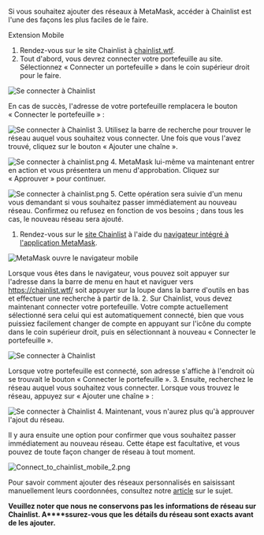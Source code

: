 Si vous souhaitez ajouter des réseaux à MetaMask, accéder à Chainlist est l'une des façons les plus faciles de le faire.




Extension Mobile


1. Rendez-vous sur le site Chainlist à [chainlist.wtf](https://chainlist.wtf/).
2. Tout d'abord, vous devrez connecter votre portefeuille au site. Sélectionnez « Connecter un portefeuille » dans le coin supérieur droit pour le faire.


![Se connecter à Chainlist](https://support.metamask.io/hc/article_attachments/13282472358683)


En cas de succès, l'adresse de votre portefeuille remplacera le bouton « Connecter le portefeuille » :


![Se connecter à Chainlist](https://support.metamask.io/hc/article_attachments/13282471834779)
3. Utilisez la barre de recherche pour trouver le réseau auquel vous souhaitez vous connecter. Une fois que vous l'avez trouvé, cliquez sur le bouton « Ajouter une chaîne ».


![Se connecter à chainlist.png](https://support.metamask.io/hc/article_attachments/13282429575451)
4. MetaMask lui-même va maintenant entrer en action et vous présentera un menu d'approbation. Cliquez sur « Approuver » pour continuer.


![Se connecter à chainlist.png](https://support.metamask.io/hc/article_attachments/13282471751451)
5. Cette opération sera suivie d'un menu vous demandant si vous souhaitez passer immédiatement au nouveau réseau. Confirmez ou refusez en fonction de vos besoins ; dans tous les cas, le nouveau réseau sera ajouté.




1. Rendez-vous sur le [site Chainlist](https://chainlist.wtf/) à l'aide du [navigateur intégré à l'application MetaMask](https://support.metamask.io/hc/en-us/articles/6356387482523).


![MetaMask ouvre le navigateur mobile](https://support.metamask.io/hc/article_attachments/13282653218075)


Lorsque vous êtes dans le navigateur, vous pouvez soit appuyer sur l'adresse dans la barre de menu en haut et naviguer vers <https://chainlist.wtf/> soit appuyer sur la loupe dans la barre d'outils en bas et effectuer une recherche à partir de là.
2. Sur Chainlist, vous devez maintenant connecter votre portefeuille. Votre compte actuellement sélectionné sera celui qui est automatiquement connecté, bien que vous puissiez facilement changer de compte en appuyant sur l'icône du compte dans le coin supérieur droit, puis en sélectionnant à nouveau « Connecter le portefeuille ».


![Se connecter à Chainlist](https://support.metamask.io/hc/article_attachments/13283060389275)


Lorsque votre portefeuille est connecté, son adresse s'affiche à l'endroit où se trouvait le bouton « Connecter le portefeuille ».
3. Ensuite, recherchez le réseau auquel vous souhaitez vous connecter. Lorsque vous trouvez le réseau, appuyez sur « Ajouter une chaîne » :


![Se connecter à Chainlist](https://support.metamask.io/hc/article_attachments/13282429575451)
4. Maintenant, vous n'aurez plus qu'à approuver l'ajout du réseau.


Il y aura ensuite une option pour confirmer que vous souhaitez passer immédiatement au nouveau réseau. Cette étape est facultative, et vous pouvez de toute façon changer de réseau à tout moment.


![Connect_to_chainlist_mobile_2.png](https://support.metamask.io/hc/article_attachments/13283299094555)




Pour savoir comment ajouter des réseaux personnalisés en saisissant manuellement leurs coordonnées, consultez notre [article](https://support.metamask.io/hc/en-us/articles/360043227612-How-to-add-a-custom-network-RPC) sur le sujet.


**Veuillez noter que nous ne conservons pas les informations de réseau sur Chainlist. A****ssurez-vous que les détails du réseau sont exacts avant de les ajouter.**


 

